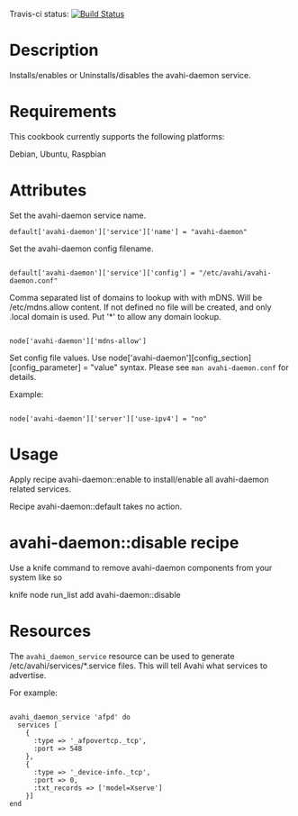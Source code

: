 

Travis-ci status: [![Build Status](https://secure.travis-ci.org/jackl0phty/opschef-cookbook-avahi-daemon.png?branch=master)](http://travis-ci.org/jackl0phty/opschef-cookbook-avahi-daemon) 

Description
===========

Installs/enables or Uninstalls/disables the avahi-daemon service.

Requirements
============

This cookbook currently supports the following platforms:

Debian, Ubuntu, Raspbian

Attributes
==========

Set the avahi-daemon service name.
<pre><code>default['avahi-daemon']['service']['name'] = "avahi-daemon"</pre></code>

Set the avahi-daemon config filename.
<pre><code>
default['avahi-daemon']['service']['config'] = "/etc/avahi/avahi-daemon.conf"
</pre></code>

Comma separated list of domains to lookup with with mDNS. Will be /etc/mdns.allow content. 
If not defined no file will be created, and only .local domain is
used. Put '*' to allow any domain lookup.
<pre><code>
node['avahi-daemon']['mdns-allow']
</pre></code>

Set config file values.
Use node['avahi-daemon'][config_section][config_parameter] = "value"
syntax. Please see `man avahi-daemon.conf` for details.

Example:
<pre><code>
node['avahi-daemon']['server']['use-ipv4'] = "no"
</pre></code>


Usage
=====

Apply recipe avahi-daemon::enable to install/enable all avahi-daemon related services.

Recipe avahi-daemon::default takes no action.

avahi-daemon::disable recipe
============================

Use a knife command to remove avahi-daemon components from your system like so

knife node run_list add <node name> avahi-daemon::disable 

Resources
=========

The `avahi_daemon_service` resource can be used to generate /etc/avahi/services/\*.service files.  This will tell Avahi what services to advertise.

For example:

<pre><code>
avahi_daemon_service 'afpd' do
  services [
    {
      :type => '_afpovertcp._tcp',
      :port => 548
    },
    {
      :type => '_device-info._tcp',
      :port => 0,
      :txt_records => ['model=Xserve']
    }]
end
</pre></code>
